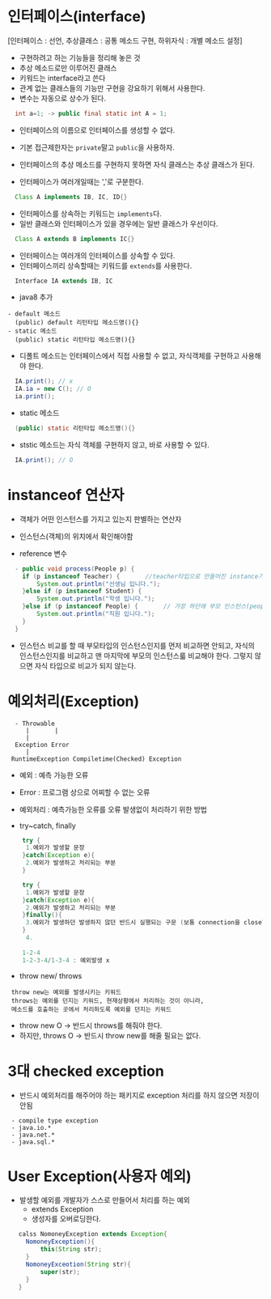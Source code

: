 # 인터페이스(interface)

 [인터페이스 : 선언, 추상클래스 : 공통 메소드 구현, 하위자식 : 개별 메소드 설정]

  - 구현하려고 하는 기능들을 정리해 놓은 것 
  - 추상 메소드로만 이루어진 클래스
  - 키워드는 interface라고 쓴다
  - 관계 없는 클래스들의 기능만 구현을 강요하기 위해서 사용한다. 
  - 변수는 자동으로 상수가 된다.
  ```java
    int a=1; -> public final static int A = 1;
  ```
  - 인터페이스의 이름으로 인터페이스를 생성할 수 없다.

  - 기본 접근제한자는 `private`말고 `public`을 사용하자.
  - 인터페이스의 추상 메소드를 구현하지 못하면 자식 클래스는 추상 클래스가 된다.
  - 인터페이스가 여러개일때는 ','로 구분한다.
  ```java
    Class A implements IB, IC, ID{} 
  ```
  - 인터페이스를 상속하는 키워드는 `implements`다.
  - 일반 클래스와 인터페이스가 있을 경우에는 일반 클래스가 우선이다. 
  ```java
    Class A extends B implements IC{}
  ```
  - 인터페이스는 여러개의 인터페이스를 상속할 수 있다.
  - 인터페이스끼리 상속할때는 키워드를 `extends`를 사용한다. 
  ```java
    Interface IA extends IB, IC
  ```
  - java8 추가
  ```
  - default 메소드
    (public) default 리턴타입 메소드명(){}
  - static 메소드 
    (public) static 리턴타입 메소드명(){}
 ```
  - 디폴트 메소드는 인터페이스에서 직접 사용할 수 없고, 자식객체를 구현하고 사용해야 한다.
  ```java
    IA.print(); // x
    IA.ia = new C(); // O
    ia.print();
  ```
  - static 메소드
  ```java
    (public) static 리턴타입 메소드명(){}
  ```
  - ststic 메소드는 자식 객체를 구현하지 않고, 바로 사용할 수 있다. 
  ```java
    IA.print(); // O
  ```
# instanceof 연산자
  - 객체가 어떤 인스턴스를 가지고 있는지 판별하는 연산자 
  - 인스턴스(객체)의 위치에서 확인해야함

  - reference 변수 
```java
  - public void process(People p) {
    if (p instanceof Teacher) {       //teacher타입으로 만들어진 instance가 존재하는지?
    	System.out.println("선생님 입니다.");
    }else if (p instanceof Student) {
    	System.out.println("학생 입니다.");
    }else if (p instanceof People) {       // 가장 하단에 부모 인스턴스(people)를 비교
    	System.out.println("직원 입니다."); 
    }
  } 
```
  - 인스턴스 비교를 할 때 부모타입의 인스턴스인지를 먼저 비교하면 안되고,
    자식의 인스턴스인지를 비교하고 맨 마지막에 부모의 인스턴스륿 비교해야 한다. 
    그렇지 않으면 자식 타입으로 비교가 되지 않는다. 

# 예외처리(Exception)
```
  - Throwable
     |       |
     |
  Exception Error
     |
 RuntimeException Compiletime(Checked) Exception
```
  - 예외 : 예측 가능한 오류
  - Error : 프로그램 상으로 어찌할 수 없는 오류

  - 예외처리 : 예측가능한 오류를 오류 발생없이 처리하기 위한 방법
  - try~catch, finally 
```java
    try {
     1.예외가 발생할 문장
    }catch(Exception e){
     2.예외가 발생하고 처리되는 부분
    }

    try {
     1.예외가 발생할 문장
    }catch(Exception e){
     2.예외가 발생하고 처리되는 부분
    }finally(){
     3.예외가 발생하던 발생하지 않던 반드시 실행되는 구문 (보통 connection을 close할때)
    }
     4. 
     
    1-2-4
    1-2-3-4/1-3-4 : 예외발생 x
```

   - throw new/ throws 
   ```
    throw new는 예외를 발생시키는 키워드
    throws는 예외를 던지는 키워드, 현재상황에서 처리하는 것이 아니라, 
    메소드를 호출하는 곳에서 처리하도록 예외를 던지는 키워드
  ```  
   - throw new O -> 반드시 throws를 해줘야 한다. 
   - 하지만, throws O -> 반드시 throw new를 해줄 필요는 없다. 

  # 3대 checked exception 
   - 반드시 예외처리를 해주어야 하는 패키지로 exception 처리를 하지 않으면 저장이 안됨 
  ```
   - compile type exception 
   - java.io.*
   - java.net.*
   - java.sql.*
  ```

  # User Exception(사용자 예외)
   - 발생할 예외를 개발자가 스스로 만들어서 처리를 하는 예외
      - extends Exception
      - 생성자를 오버로딩한다.
   ```java
      calss NomoneyException extends Exception{
      	NomoneyException(){
      		this(String str);
      	}
      	NomoneyExceotion(String str){
      		super(str); 
      	}
      }
   ```
   
